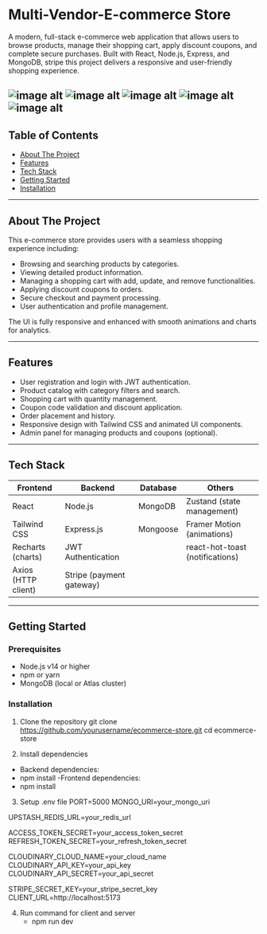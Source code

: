 # Multi-Vendor-E-commerce Store

A modern, full-stack e-commerce web application that allows users to browse products, manage their shopping cart, apply discount coupons, and complete secure purchases. Built with React, Node.js, Express, and MongoDB, stripe this project delivers a responsive and user-friendly shopping experience.

![image alt](https://github.com/KetanPatil-dev/Multi-Vendor-E-Commerce/blob/6163948399561b539e69b6d201194e0a2abac1a2/Images/Screenshot%202025-05-11%20at%2012.11.12%E2%80%AFPM.png)
![image alt](https://github.com/KetanPatil-dev/Multi-Vendor-E-Commerce/blob/d95dd6e7c3c23d3f73485925587c3e8f6c8d1693/Images/Screenshot%202025-05-11%20at%2012.04.01%E2%80%AFPM.png)
![image alt](https://github.com/KetanPatil-dev/Multi-Vendor-E-Commerce/blob/1af54c4e739018478f462e6d3687a2b3dca8f76f/Images/Screenshot%202025-05-11%20at%2012.06.17%E2%80%AFPM.png)
![image alt](https://github.com/KetanPatil-dev/Multi-Vendor-E-Commerce/blob/3bfe31c78df53a0edd6357c0b292007379c93092/Images/Screenshot%202025-05-11%20at%2012.09.31%E2%80%AFPM.png)
![image alt](https://github.com/KetanPatil-dev/Multi-Vendor-E-Commerce/blob/daef678f26e0a28f42274e2651a655458e5fb658/Images/Screenshot%202025-05-11%20at%2012.09.55%E2%80%AFPM.png)
---

## Table of Contents

- [About The Project](#about-the-project)  
- [Features](#features)  
- [Tech Stack](#tech-stack)  
- [Getting Started](#getting-started)  
- [Installation](#installation) 
---

## About The Project

This e-commerce store provides users with a seamless shopping experience including:

- Browsing and searching products by categories.
- Viewing detailed product information.
- Managing a shopping cart with add, update, and remove functionalities.
- Applying discount coupons to orders.
- Secure checkout and payment processing.
- User authentication and profile management.

The UI is fully responsive and enhanced with smooth animations and charts for analytics.

---

## Features

- User registration and login with JWT authentication.
- Product catalog with category filters and search.
- Shopping cart with quantity management.
- Coupon code validation and discount application.
- Order placement and history.
- Responsive design with Tailwind CSS and animated UI components.
- Admin panel for managing products and coupons (optional).

---

## Tech Stack

| Frontend                | Backend                  | Database       | Others                  |
|-------------------------|--------------------------|----------------|-------------------------|
| React                   | Node.js                  | MongoDB        | Zustand (state management) |
| Tailwind CSS            | Express.js               | Mongoose       | Framer Motion (animations) |
| Recharts (charts)       | JWT Authentication       |                | react-hot-toast (notifications) |
| Axios (HTTP client)     | Stripe (payment gateway) |                |                         |

---

## Getting Started

### Prerequisites

- Node.js v14 or higher  
- npm or yarn  
- MongoDB (local or Atlas cluster)  

### Installation

1. Clone the repository
git clone https://github.com/yourusername/ecommerce-store.git
cd ecommerce-store

2. Install dependencies

- Backend dependencies:
- npm install
-Frontend dependencies:
- npm install

3. Setup .env file
 PORT=5000
MONGO_URI=your_mongo_uri

UPSTASH_REDIS_URL=your_redis_url

ACCESS_TOKEN_SECRET=your_access_token_secret
REFRESH_TOKEN_SECRET=your_refresh_token_secret

CLOUDINARY_CLOUD_NAME=your_cloud_name
CLOUDINARY_API_KEY=your_api_key
CLOUDINARY_API_SECRET=your_api_secret

STRIPE_SECRET_KEY=your_stripe_secret_key
CLIENT_URL=http://localhost:5173

4. Run command for client and server
   - npm run dev



